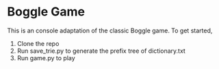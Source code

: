 # Boggle Game
This is an console adaptation of the classic Boggle game. To get started,
1. Clone the repo
2. Run save_trie.py to generate the prefix tree of dictionary.txt
3. Run game.py to play